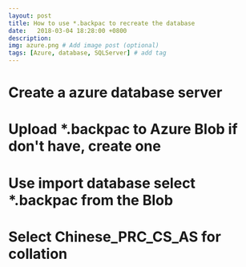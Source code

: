 ```yaml
---
layout: post
title: How to use *.backpac to recreate the database
date:   2018-03-04 18:28:00 +0800
description: 
img: azure.png # Add image post (optional)
tags: [Azure, database, SQLServer] # add tag
---
```


# Create a azure database server

# Upload *.backpac to Azure Blob if don't have, create one

# Use import database select *.backpac from the Blob

# Select Chinese_PRC_CS_AS for collation

